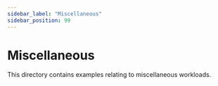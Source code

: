 ```yaml
---
sidebar_label: "Miscellaneous"
sidebar_position: 99
---
```

# Miscellaneous

This directory contains examples relating to miscellaneous workloads.
